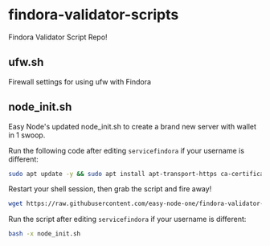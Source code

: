 # findora-validator-scripts
Findora Validator Script Repo!

## ufw.sh
Firewall settings for using ufw with Findora

## node_init.sh
Easy Node's updated node_init.sh to create a brand new server with wallet in 1 swoop.

Run the following code after editing `servicefindora` if your username is different:
```bash
sudo apt update -y && sudo apt install apt-transport-https ca-certificates curl software-properties-common -y && curl -fsSL https://download.docker.com/linux/ubuntu/gpg | sudo apt-key add - && sudo add-apt-repository "deb [arch=amd64] https://download.docker.com/linux/ubuntu focal stable" && sudo apt install docker-ce -y && sudo usermod -aG docker servicefindora
```

Restart your shell session, then grab the script and fire away!
```bash
wget https://raw.githubusercontent.com/easy-node-one/findora-validator-scripts/main/node_init.sh -O node_init.shell
```

Run the script after editing `servicefindora` if your username is different:

```bash
bash -x node_init.sh
```